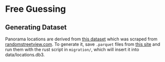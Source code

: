 # Free Guessing

## Generating Dataset

Panorama locations are derived from [this dataset](https://huggingface.co/datasets/stochastic/random_streetview_images_pano_v0.0.2) which was scraped from [randomstreetview.com](https://randomstreetview.com).
To generate it, save `.parquet` files from [this site](https://huggingface.co/datasets/stochastic/random_streetview_images_pano_v0.0.2/tree/main/data) and run them with the rust script in `migration/`, which will insert it into data/locations.db3.
